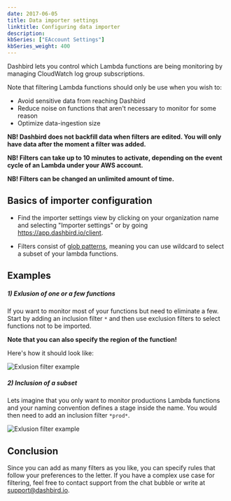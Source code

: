 ```yaml
---
date: 2017-06-05
title: Data importer settings
linktitle: Configuring data importer
description: 
kbSeries: ["EAccount Settings"]
kbSeries_weight: 400
---
```


Dashbird lets you control which Lambda functions are being monitoring by managing CloudWatch log group subscriptions. 

Note that filtering Lambda functions should only be use when you wish to:

  * Avoid sensitive data from reaching Dashbird
  * Reduce noise on functions that aren't necessary to monitor for some reason
  * Optimize data-ingestion size

**NB! Dashbird does not backfill data when filters are edited. You will only have data after the moment a filter was added.**

**NB! Filters can take up to 10 minutes to activate, depending on the event cycle of an Lambda under your AWS account.**

**NB! Filters can be changed an unlimited amount of time.**

## Basics of importer configuration

 * Find the importer settings view by clicking on your organization name and selecting "Importer settings" or by going <a href='https://app.dashbird.io/client' target='_blank'>https://app.dashbird.io/client</a>.

 * Filters consist of <a href='https://en.wikipedia.org/wiki/Glob_(programming)' target='_blank'>glob patterns</a>, meaning you can use wildcard to select a subset of your lambda functions.

## Examples

##### 1) Exlusion of one or a few functions

If you want to monitor most of your functions but need to eliminate a few. Start by adding an inclusion filter `*` and then use exclusion filters to select functions not to be imported.

**Note that you can also specify the region of the function!**

Here's how it should look like:

![Exlusion filter example](/images/docs/single-exclusion.png)


##### 2) Inclusion of a subset

Lets imagine that you only want to monitor productions Lambda functions and your naming convention defines a stage inside the name. You would then need to add an inclusion filter `*prod*`.

![Exlusion filter example](/images/docs/subset-inclusion.png)

## Conclusion

Since you can add as many filters as you like, you can specify rules that follow your preferences to the letter. If you have a complex use case for filtering, feel free to contact support from the chat bubble or write at <a href='mailto:support@dashbird.io'>support@dashbird.io</a>.
